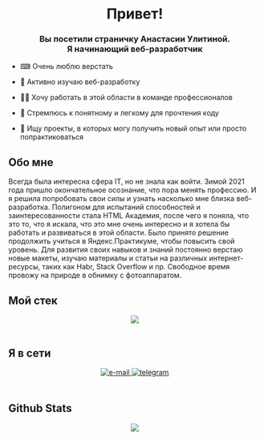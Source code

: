 <div align="center">
  <h1>Привет!</h1>
</div>  

### <div align="center"> Вы посетили страничку Анастасии Улитиной. <br> Я начинающий веб-разработчик</div>


- ⌨ Очень люблю верстать

- 🔭 Активно изучаю веб-разработку

- 🧑‍💻 Хочу работать в этой области в команде профессионалов

- 📝 Стремлюсь к понятному и легкому для прочтения коду

- 🔎 Ищу проекты, в которых могу получить новый опыт или просто попрактиковаться

## Обо мне
Всегда была интересна сфера IT, но не знала как войти. Зимой 2021 года пришло окончательное осознание, что пора менять профессию. И я  решила попробовать свои силы и узнать насколько мне близка веб-разработка. Полигоном для испытаний способностей и заинтересованности стала HTML Академия, после чего я поняла, что это то, что я искала, что это мне очень интересно и я хотела бы работать и развиваться в этой области.
Было принято решение продолжить учиться в Яндекс.Практикуме, чтобы повысить свой уровень. Для развития своих навыков и знаний постоянно верстаю новые макеты, изучаю материалы и статьи на различных интернет-ресурсы, таких как Habr, Stack Overflow и пр. Свободное время провожу на природе в обнимку с фотоаппаратом.
<br/>  


## Мой стек
<div align="center">
  <a href="https://skillicons.dev">
    <img src="https://skillicons.dev/icons?i=html,css,git,sass,js,ps,figma,ai,vscode,webpack,react,node" />
  </a>
</div>

<br/>  

## Я в сети 
<div align="center">
<a href="mailto:Ulitina-A8@yandex.ru" target="_blank">
<img src="https://img.shields.io/badge/-E--mail-red" alt=e-mail style="margin-bottom: 5px;" />
</a>  
<a href="http://t.me/aulitina" target="_blank">
<img src="https://img.shields.io/badge/-TELEGRAM-blue" alt=telegram style="margin-bottom: 5px;" />
</a>  
</div>  

<br/>  

## Github Stats  
<div align="center"><img src="https://github-readme-stats.vercel.app/api/top-langs/?username=8Eithel8&hide_border=true&layout=compact" align="center" /></div>  
 
 
